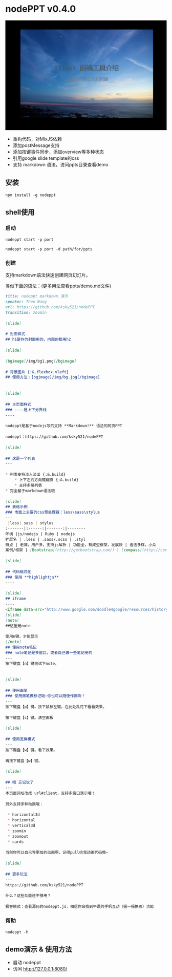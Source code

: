 nodePPT v0.4.0
=============
![nodePPT演示](demo.gif "nodePPT演示")

 * 重构代码，对MixJS依赖
 * 添加postMessage支持
 * 添加按键事件同步，添加overview等多种状态
 * 引用google slide template的css
 * 支持 markdown 语法，访问ppts目录查看demo

## 安装

```shell
npm install -g nodeppt
```

## shell使用

### 启动

```shell
nodeppt start -p port
```

```shell
nodeppt start -p port -d path/for/ppts
```

### 创建
支持markdown语法快速创建网页幻灯片。

类似下面的语法：(更多用法查看ppts/demo.md文件)
```markdown
title: nodeppt markdown 演示
speaker: Theo Wang
url: https://github.com/ksky521/nodePPT
transition: zoomin

[slide]

# 封面样式
## h1是作为封面用的，内部的都用h2

[slide]

[bgimage]/img/bg1.png[/bgimage]

# 背景图片 {:&.flexbox.vleft}
## 使用方法：[bgimage]/img/bg.jpg[/bgimage]


[slide]

## 主页面样式
### ----是上下分界线
----

nodeppt是基于nodejs写的支持 **Markdown!** 语法的网页PPT

nodeppt：https://github.com/ksky521/nodePPT

[slide]

## 这是一个列表
---

* 列表支持淡入淡出 {:&.build}
    * 上下左右方向键翻页 {:&.build}
    * 支持多级列表
* 完全基于markdown语法哦

[slide]
## 表格示例
### 市面上主要的css预处理器：less\sass\stylus
---
 |less| sass | stylus
:-------|:------:|-------:|--------
环境 |js/nodejs | Ruby | nodejs
扩展名 | .less | .sass/.scss | .styl
特点 | 老牌，用户多，支持js解析 | 功能全，有成型框架，发展快 | 语法多样，小众
案例/框架 | [Bootstrap](http://getbootstrap.com/) | [compass](http://compass-style.org) [bourbon](http://bourbon.io) |

[slide]

## 代码格式化
### 使用 **highlightjs**
----

[slide]
## iframe
----
<iframe data-src="http://www.google.com/doodle4google/resources/history.html" src="about:blank;"></iframe>
[slide]
[note]
##这里是note

使用n键，才能显示
[/note]
## 使用note笔记
### note笔记是多窗口，或者自己做一些笔记用的
---
按下键盘【n】键测试下note，


[slide]

## 使用画笔
### 使用画笔做标记哦~你也可以随便作画啊！
---
按下键盘【p】键。按下鼠标左键，在此处乱花下看看效果。

按下键盘【c】键。清空画板

[slide]

## 使用宽屏模式
---
按下键盘【w】键。看下效果。

再按下键盘【w】键。

[slide]

## 哦 忘记说了
---
本页面网址改成 url#client，支持多窗口演示哦！

另外支持多种动画哦：

 * horizontal3d
 * horizontal
 * vertical3d
 * zoomin
 * zoomout
 * cards

当然你可以自己写更炫的动画啊，记得pull给我动画代码哦~

[slide]

## 更多玩法
---
https://github.com/ksky521/nodePPT

什么？这些功能还不够用？

极客模式：查看源码的nodeppt.js，相信你会找到牛逼的手机互动（摇一摇换页）功能

```

### 帮助

```shell
nodeppt -h
```

## demo演示 & 使用方法

 * 启动 nodeppt
 * 访问 http://127.0.0.1:8080/
